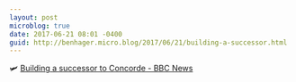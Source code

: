 ```yaml
---
layout: post
microblog: true
date: 2017-06-21 08:01 -0400
guid: http://benhager.micro.blog/2017/06/21/building-a-successor.html
---
```

🛩 [Building a successor to Concorde - BBC News](http://www.bbc.com/news/av/business-40354847/building-a-supersonic-successor-to-concorde)
